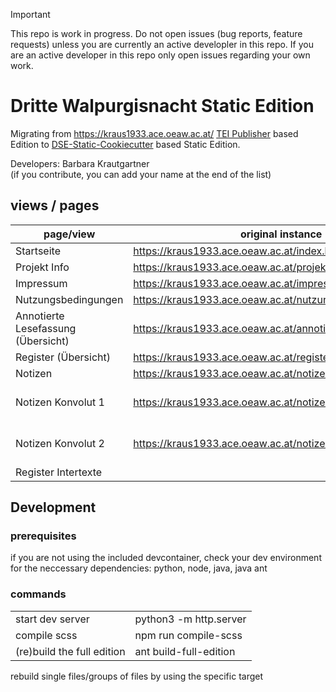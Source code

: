 >[!IMPORTANT] 
>This repo is work in progress. Do not open issues (bug reports, feature requests) unless you are currently an active developler in this repo. If you are an active developer in this repo only open issues regarding your own work.

# Dritte Walpurgisnacht Static Edition

Migrating from https://kraus1933.ace.oeaw.ac.at/ [TEI Publisher](https://teipublisher.com/exist/apps/tei-publisher-home/index.html) based Edition to [DSE-Static-Cookiecutter](https://github.com/acdh-oeaw/dse-static-cookiecutter) based Static Edition.

Developers: 
Barbara Krautgartner \
(if you contribute, you can add your name at the end of the list)

## views / pages

| page/view | original instance | current instance | current tei source | current xslt|
|-----|-----|-----|-----|-----|
|Startseite|https://kraus1933.ace.oeaw.ac.at/index.html|index.html|index.xml|index.xsl|
| Projekt Info | https://kraus1933.ace.oeaw.ac.at/projekt.html | projekt.html | meta/projekt.xml | meta.xsl |
| Impressum | https://kraus1933.ace.oeaw.ac.at/impressum.html | impressum.html | meta/impressum.xml | meta.xsl |
| Nutzungsbedingungen | https://kraus1933.ace.oeaw.ac.at/nutzungsbedingungen.html | nutzungsbedingungen.html | meta/nutzungsbedingungen.xml | meta.xsl |
| Annotierte Lesefassung (Übersicht) | https://kraus1933.ace.oeaw.ac.at/annotierte_lesefassung.html | annotierte_lesefassung.html | annotierte_lesefassung.xml | meta.xsl |
| Register (Übersicht) | https://kraus1933.ace.oeaw.ac.at/register.html | register.html | register.xml | register.xsl |
| Notizen | https://kraus1933.ace.oeaw.ac.at/notizen.html | notizen.html | notizen.xml | notizen.xsl |
| Notizen Konvolut 1 | https://kraus1933.ace.oeaw.ac.at/notizen_konvolut_1.html | notizen_konvolut_1.html | notizen.xml (content not used, dummy file for xsl transformation) | notizen_konvolut.xsl |
| Notizen Konvolut 2 | https://kraus1933.ace.oeaw.ac.at/notizen_konvolut_2.html | notizen_konvolut_2.html | notizen.xml (content not used, dummy file for xsl transformation) | notizen_konvolut.xsl |
| Register Intertexte | 


## Development
### prerequisites
if you are not using the included devcontainer, check your dev environment for the neccessary dependencies: python, node, java, java ant

### commands

|   |   |
|---|---|
|start dev server|python3 -m http.server|   
|compile scss|npm run compile-scss|
|(re)build the full edition|ant build-full-edition|  

rebuild single files/groups of files by using the specific target

